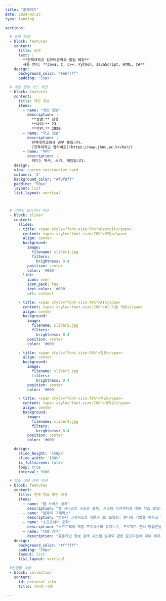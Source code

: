 ```yaml
---
title: "홈페이지"
date: 2024-03-25
type: landing

sections:

  # 요약 섹션
  - block: features
    content:
      title: 요약
      text: |
        **전북대학교 컴퓨터공학과 졸업 예정**  
        사용 언어: **Java, C, C++, Python, JavaScript, HTML, C#**
    design:
      background_color: "#e6f7ff"
      padding: "50px"

  # 개인 정보 카드 섹션
  - block: features
    content:
      title: 개인 정보
      items:
        - name: "개인 정보"
          description: |
            **성별:** 남성  
            **나이:** 23  
            **학번:** 2020
        - name: "학교 정보"
          description: |
            전북대학교에서 공부 중입니다.  
            [전북대학교 웹사이트](https://www.jbnu.ac.kr/kor/)
        - name: "취미"
          description: |
            취미는 탁구, 스키, 게임입니다.
    design:
    view: custom_interactive_card
    columns: '3'
    background_color: "#f0f8ff"
    padding: "50px"
    layout: list
    list_layout: vertical



  # 이미지 슬라이더 섹션
  - block: slider
    content:
      slides:
      - title: <span style="font-size:70%">Recruit</span>
        content: <span style="font-size:70%">코딩</span>
        align: center
        background:
          image:
            filename: slider1.jpg
            filters:
              brightness: 0.4
          position: center
          color: '#000'
        link:
          icon: user
          icon_pack: fas
          text-color: '#000'
          url: contact

      - title: <span style="font-size:70%">AI</span>
        content: <span style="font-size:70%">AI 기술 개발</span>
        align: center
        background:
          image:
            filename: slider2.jpg
            filters:
              brightness: 0.4
          position: center
          color: '#000'

      - title: <span style="font-size:70%">협동</span>
        align: center
        background:
          image:
            filename: slider3.jpg
            filters:
              brightness: 0.4
          position: center
          color: '#000'

      - title: <span style="font-size:70%">학교</span>
        content: <span style="font-size:70%">대학교</span>
        align: center
        background:
          image:
            filename: slider4.jpg
            filters:
              brightness: 0.4
          position: center
          color: '#000'

    design:
      slide_height: '550px'
      slide_width: '100%'
      is_fullscreen: false
      loop: true
      interval: 3000

  # 학습 내용 카드 섹션
  - block: features
    content:
      title: 현재 학습 중인 내용
      items:
        - name: "웹 서비스 설계"
          description: "웹 서비스의 구조와 설계, 시스템 아키텍처에 대해 학습 중입니다."
        - name: "컴퓨터 그래픽스"
          description: "컴퓨터 그래픽스의 이론과 3D 모델링, 렌더링 기법을 배우고 있습니다."
        - name: "소프트웨어 공학"
          description: "소프트웨어 개발 프로세스와 유지보수, 프로젝트 관리 방법론을 학습 중입니다."
        - name: "정보 검색"
          description: "효율적인 정보 검색 시스템 설계와 관련 알고리즘에 대해 배우고 있습니다."
    design:
      background_color: "#ffffff"
      padding: "50px"
      layout: list
      list_layout: vertical

  #진행할 내용
  - block: collection
    content:
      id: personal_info
      title: 사이트 내용

---
```

